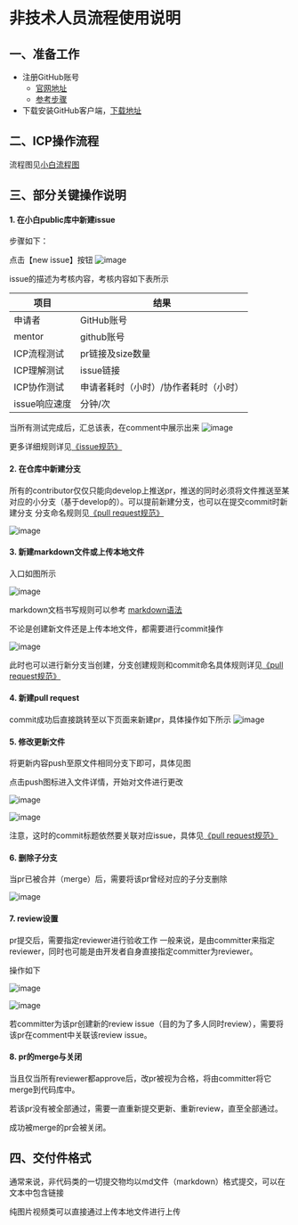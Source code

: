 # 非技术人员流程使用说明
## 一、准备工作
- 注册GitHub账号
   - [官网地址](http://github.com/)
   - [参考步骤](http://jingyan.baidu.com/article/455a9950abe0ada167277864.html)
- 下载安装GitHub客户端，[下载地址](https://desktop.github.com)


## 二、ICP操作流程
流程图见[小白流程图](https://www.processon.com/view/link/5a586bc9e4b05a8ff2fcb8f7)

## 三、部分关键操作说明

#### 1. 在小白public库中新建issue
步骤如下：

点击【new issue】按钮
![image](https://github.com/AmberGN/images/raw/develop/1.jpg)

issue的描述为考核内容，考核内容如下表所示

项目 | 结果
---|---
申请者 | GitHub账号
mentor | github账号
ICP流程测试 | pr链接及size数量
ICP理解测试 | issue链接
ICP协作测试 | 申请者耗时（小时）/协作者耗时（小时）
issue响应速度 | 分钟/次

当所有测试完成后，汇总该表，在comment中展示出来
![image](https://github.com/AmberGN/images/raw/develop/2.jpg)

更多详细规则详见[《issue规范》](https://github.com/sibbay-ai/public/blob/master/issue%20规范.md)


#### 2. 在仓库中新建分支

所有的contributor仅仅只能向develop上推送pr，推送的同时必须将文件推送至某对应的小分支（基于develop的）。可以提前新建分支，也可以在提交commit时新建分支
分支命名规则见[《pull request规范》](https://github.com/sibbay-ai/public/blob/master/pull%20request%20规范.md)

![image](https://github.com/AmberGN/images/raw/develop/网页端添加添加新分支.png)


#### 3. 新建markdown文件或上传本地文件

入口如图所示

![image](https://github.com/AmberGN/images/raw/develop/创建新文件和上传文件入口.png)

markdown文档书写规则可以参考 [markdown语法](http://blog.csdn.net/witnessai1/article/details/52551362/)

不论是创建新文件还是上传本地文件，都需要进行commit操作

![image](https://github.com/AmberGN/images/raw/develop/commit规则.png)

此时也可以进行新分支当创建，分支创建规则和commit命名具体规则详见[《pull request规范》](https://github.com/sibbay-ai/public/blob/master/pull%20request%20规范.md)


#### 4. 新建pull request

commit成功后直接跳转至以下页面来新建pr，具体操作如下所示
![image](https://github.com/AmberGN/images/raw/develop/新建pr.png)

#### 5. 修改更新文件

将更新内容push至原文件相同分支下即可，具体见图

点击push图标进入文件详情，开始对文件进行更改

![image](https://github.com/AmberGN/images/raw/develop/修改文件.jpg)

![image](https://github.com/AmberGN/images/raw/develop/commit%20change.jpg)

注意，这时的commit标题依然要关联对应issue，具体见[《pull request规范》](https://github.com/sibbay-ai/public/blob/master/pull%20request%20规范.md)

#### 6. 删除子分支

当pr已被合并（merge）后，需要将该pr曾经对应的子分支删除

![image](https://github.com/AmberGN/images/raw/develop/删除分支.png)

#### 7. review设置

pr提交后，需要指定reviewer进行验收工作
一般来说，是由committer来指定reviewer，同时也可能是由开发者自身直接指定committer为reviewer。

操作如下

![image](https://github.com/AmberGN/images/raw/develop/添加reviewer.jpg)

![image](https://github.com/AmberGN/images/raw/develop/review.jpg)

若committer为该pr创建新的review issue（目的为了多人同时review），需要将该pr在comment中关联该review issue。

#### 8. pr的merge与关闭

当且仅当所有reviewer都approve后，改pr被视为合格，将由committer将它merge到代码库中。

若该pr没有被全部通过，需要一直重新提交更新、重新review，直至全部通过。

成功被merge的pr会被关闭。


## 四、交付件格式
通常来说，非代码类的一切提交物均以md文件（markdown）格式提交，可以在文本中包含链接

纯图片视频类可以直接通过上传本地文件进行上传


